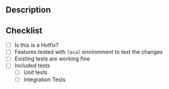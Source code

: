 ## Description

<!-- Describe the changes made -->

## Checklist

- [ ] Is this is a Hotfix?
- [ ] Features tested with `local` environment to test the changes
- [ ] Existing tests are working fine
- [ ] Included tests
  - [ ] Unit tests
  - [ ] Integration Tests
